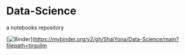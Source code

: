 # Data-Science
a notebooks repository

[![Binder](https://mybinder.org/badge_logo.svg)](https://mybinder.org/v2/gh/ShaiYona/Data-Science/main?filepath=tirgulim

